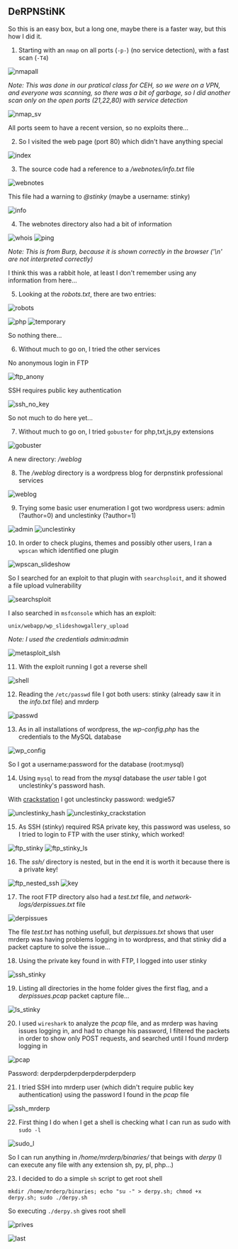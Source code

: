 ## DeRPNStiNK

So this is an easy box, but a long one, maybe there is a faster way, but this how I did it.

1. Starting with an `nmap` on all ports (`-p-`) (no service detection), with a fast scan (`-T4`)

![nmapall](nmapall.png)

*Note: This was done in our pratical class for CEH, so we were on a VPN, and everyone was scanning, so there was a bit of garbage, so I did another scan only on the open ports (21,22,80) with service detection*

![nmap_sv](nmap_sv.png)

All ports seem to have a recent version, so no exploits there...

2. So I visited the web page (port 80) which didn't have anything special

![index](index.png)

3. The source code had a reference to a */webnotes/info.txt* file

![webnotes](webnotes.png)
 
This file had a warning to *@stinky* (maybe a username: stinky)

![info](info.png)

4. The webnotes directory also had a bit of information

![whois](whois.png)
![ping](ping.png)

*Note: This is from Burp, because it is shown correctly in the browser ('\n' are not interpreted correctly)*

I think this was a rabbit hole, at least I don't remember using any information from here...

5. Looking at the *robots.txt*, there are two entries:

![robots](robots.png)

![php](php.png)
![temporary](temporary.png)

So nothing there...

6. Without much to go on, I tried the other services

No anonymous login in FTP

![ftp_anony](ftp_anony.png)

SSH requires public key authentication

![ssh_no_key](ssh_no_key.png)

So not much to do here yet...

7. Without much to go on, I tried `gobuster` for php,txt,js,py extensions

![gobuster](gobuster.png)

A new directory: */weblog*

8. The */weblog* directory is a wordpress blog for derpnstink professional services

![weblog](weblog.png)

9. Trying some basic user enumeration I got two wordpress users: admin (?author=0) and unclestinky (?author=1)


![admin](author0.png)
![unclestinky](author1.png)


10. In order to check plugins, themes and possibly other users, I ran a `wpscan` which identified one plugin

![wpscan_slideshow](wpscan_slideshow.png)

So I searched for an exploit to that plugin with `searchsploit`, and it showed a file upload vulnerability

![searchsploit](searchsploit_slideshow.png)

I also searched in `msfconsole` which has an exploit:

`unix/webapp/wp_slideshowgallery_upload`

*Note: I used the credentials admin:admin*

![metasploit_slsh](metasploit_slideshow.png)

11. With the exploit running I got a reverse shell

![shell](metasploit_shell.png)

12. Reading the `/etc/passwd` file I got both users: stinky (already saw it in the *info.txt* file) and mrderp

![passwd](passwd.png)

13. As in all installations of wordpress, the *wp-config.php* has the credentials to the MySQL database

![wp_config](wp_config.png)

So I got a username:password for the database (root:mysql)

14. Using `mysql` to read from the *mysql* database the *user* table I got unclestinky's password hash.

With [crackstation](crackstation.net) I got unclestincky password: wedgie57

![unclestinky_hash](unclestinky_hash.png)
![unclestinky_crackstation](unclestinky_crackstation.png)

15. As SSH (stinky) required RSA private key, this password was useless, so I tried to login to FTP with the user stinky, which worked!

![ftp_stinky](ftp_stinky.png)
![ftp_stinky_ls](ftp_stinky_ls.png)

16. The *ssh/* directory is nested, but in the end it is worth it because there is a private key!

![ftp_nested_ssh](ftp_nested_ssh_folder.png)
![key](key.png)

17. The root FTP directory also had a *test.txt* file, and *network-logs/derpissues.txt* file

![derpissues](derpissues.png)

The file *test.txt* has nothing usefull, but *derpissues.txt* shows that user mrderp was having problems logging in to wordpress, and that stinky did a packet capture to solve the issue...

18. Using the private key found in with FTP, I logged into user stinky

![ssh_stinky](ssh_stinky.png)

19. Listing all directories in the home folder gives the first flag, and a *derpissues.pcap* packet capture file...

![ls_stinky](ls_stinky.png)

20. I used `wireshark` to analyze the *pcap* file, and as mrderp was having issues logging in, and had to change his password, I filtered the packets in order to show only POST requests, and searched until I found mrderp logging in

![pcap](pcap_post.png)

Password: derpderpderpderpderpderpderp

21. I tried SSH into mrderp user (which didn't require public key authentication) using the password I found in the *pcap* file

![ssh_mrderp](ssh_mrderp.png)


22. First thing I do when I get a shell is checking what I can run as sudo with `sudo -l`

![sudo_l](sudo_l.png)

So I can run anything in */home/mrderp/binaries/* that beings with *derpy* (I can execute any file with any extension sh, py, pl, php...)

23. I decided to do a simple `sh` script to get root shell

`
mkdir /home/mrderp/binaries;
echo "su -" > derpy.sh;
chmod +x derpy.sh;
sudo ./derpy.sh
`

So executing `./derpy.sh` gives root shell

![prives](privesc.png)

![last](last.png)

